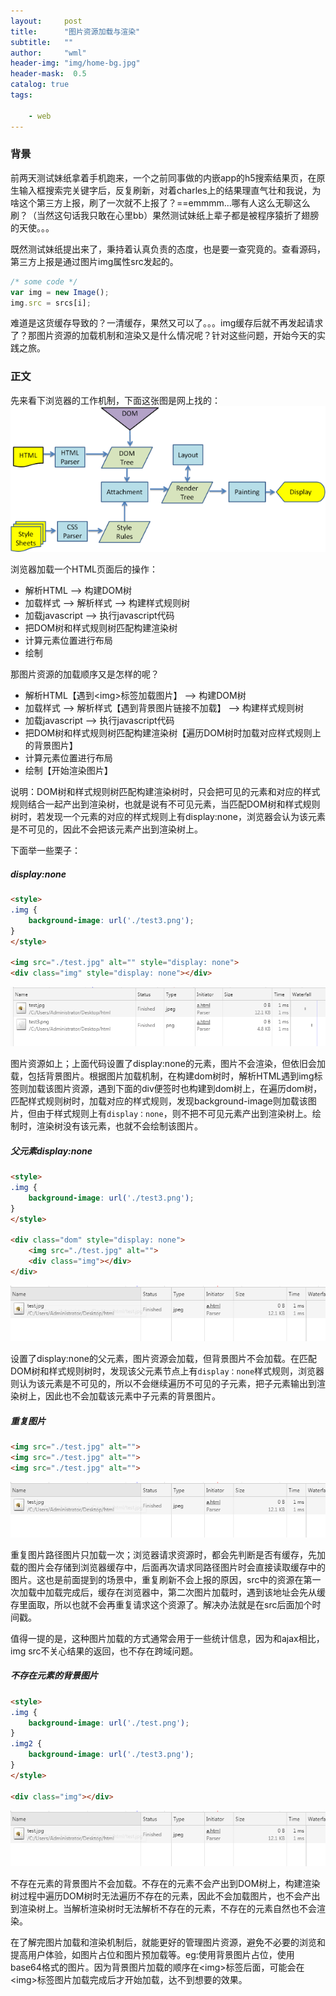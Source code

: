 ```yaml
---
layout:     post
title:      "图片资源加载与渲染"
subtitle:   ""
author:     "wml"
header-img: "img/home-bg.jpg"
header-mask:  0.5
catalog: true
tags:

    - web
---
```


### 背景

前两天测试妹纸拿着手机跑来，一个之前同事做的内嵌app的h5搜索结果页，在原生输入框搜索完关键字后，反复刷新，对着charles上的结果理直气壮和我说，为啥这个第三方上报，刷了一次就不上报了？==emmmm...哪有人这么无聊这么刷？（当然这句话我只敢在心里bb）果然测试妹纸上辈子都是被程序猿折了翅膀的天使。。。

既然测试妹纸提出来了，秉持着认真负责的态度，也是要一查究竟的。查看源码，第三方上报是通过图片img属性src发起的。

```js
/* some code */
var img = new Image();
img.src = srcs[i];
```

难道是这货缓存导致的？一清缓存，果然又可以了。。。img缓存后就不再发起请求了？那图片资源的加载机制和渲染又是什么情况呢？针对这些问题，开始今天的实践之旅。

### 正文

先来看下浏览器的工作机制，下面这张图是网上找的：
![img](/img/imgload/1.png)

浏览器加载一个HTML页面后的操作：

* 解析HTML —> 构建DOM树
* 加载样式 —> 解析样式 —> 构建样式规则树
* 加载javascript —> 执行javascript代码
* 把DOM树和样式规则树匹配构建渲染树
* 计算元素位置进行布局
* 绘制

那图片资源的加载顺序又是怎样的呢？

* 解析HTML【遇到\<img>标签加载图片】 —> 构建DOM树
* 加载样式 —> 解析样式【遇到背景图片链接不加载】 —> 构建样式规则树
* 加载javascript —> 执行javascript代码
* 把DOM树和样式规则树匹配构建渲染树【遍历DOM树时加载对应样式规则上的背景图片】
* 计算元素位置进行布局
* 绘制【开始渲染图片】

说明：DOM树和样式规则树匹配构建渲染树时，只会把可见的元素和对应的样式规则结合一起产出到渲染树，也就是说有不可见元素，当匹配DOM树和样式规则树时，若发现一个元素的对应的样式规则上有display:none，浏览器会认为该元素是不可见的，因此不会把该元素产出到渲染树上。

下面举一些栗子：

##### display:none

```html
<style>
.img {
    background-image: url('./test3.png');
}
</style>

<img src="./test.jpg" alt="" style="display: none">
<div class="img" style="display: none"></div>
```

![img](/img/imgload/2.png)

图片资源如上；上面代码设置了display:none的元素，图片不会渲染，但依旧会加载，包括背景图片。根据图片加载机制，在构建dom树时，解析HTML遇到img标签则加载该图片资源，遇到下面的div便签时也构建到dom树上，在遍历dom树，匹配样式规则树时，加载对应的样式规则，发现background-image则加载该图片，但由于样式规则上有`display：none`，则不把不可见元素产出到渲染树上。绘制时，渲染树没有该元素，也就不会绘制该图片。

##### 父元素display:none

```html
<style>
.img {
    background-image: url('./test3.png');
}
</style>

<div class="dom" style="display: none">
    <img src="./test.jpg" alt="">
    <div class="img"></div>
</div>
```

![img](/img/imgload/3.png)

设置了display:none的父元素，图片资源会加载，但背景图片不会加载。在匹配DOM树和样式规则树时，发现该父元素节点上有`display：none`样式规则，浏览器则认为该元素是不可见的，所以不会继续遍历不可见的子元素，把子元素输出到渲染树上，因此也不会加载该元素中子元素的背景图片。

##### 重复图片

```html
<img src="./test.jpg" alt="">
<img src="./test.jpg" alt="">
<img src="./test.jpg" alt="">
```

![img](/img/imgload/3.png)

重复图片路径图片只加载一次；浏览器请求资源时，都会先判断是否有缓存，先加载的图片会存储到浏览器缓存中，后面再次请求同路径图片时会直接读取缓存中的图片。这也是前面提到的场景中，重复刷新不会上报的原因，src中的资源在第一次加载中加载完成后，缓存在浏览器中，第二次图片加载时，遇到该地址会先从缓存里面取，所以也就不会再重复请求这个资源了。解决办法就是在src后面加个时间戳。

值得一提的是，这种图片加载的方式通常会用于一些统计信息，因为和ajax相比，img src不关心结果的返回，也不存在跨域问题。

##### 不存在元素的背景图片

```html
<style>
.img {
    background-image: url('./test.png');
}
.img2 {
    background-image: url('./test3.png');
}
</style>

<div class="img"></div>
```

![img](/img/imgload/3.png)

不存在元素的背景图片不会加载。不存在的元素不会产出到DOM树上，构建渲染树过程中遍历DOM树时无法遍历不存在的元素，因此不会加载图片，也不会产出到渲染树上。当解析渲染树时无法解析不存在的元素，不存在的元素自然也不会渲染。

在了解完图片加载和渲染机制后，就能更好的管理图片资源，避免不必要的浏览和提高用户体验，如图片占位和图片预加载等。eg:使用背景图片占位，使用base64格式的图片。因为背景图片加载的顺序在\<img>标签后面，可能会在\<img>标签图片加载完成后才开始加载，达不到想要的效果。